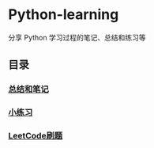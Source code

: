 # Python-learning

分享 Python 学习过程的笔记、总结和练习等

## 目录

### [总结和笔记](./Summary-and-notes/)

### [小练习](./Practice/)

### [LeetCode刷题](./LeetCode/)

